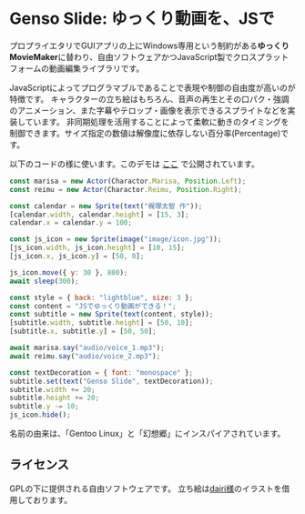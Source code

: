 # Genso Slide:  ゆっくり動画を、JSで

プロプライエタリでGUIアプリの上にWindows専用という制約がある**ゆっくりMovieMaker**に替わり、自由ソフトウェアかつJavaScript製でクロスプラットフォームの動画編集ライブラリです。

JavaScriptによってプログラマブルであることで表現や制御の自由度が高いのが特徴です。
キャラクターの立ち絵はもちろん、音声の再生とその口パク・強調のアニメーション、また字幕やテロップ・画像を表示できるスプライトなどを実装しています。
非同期処理を活用することによって柔軟に動きのタイミングを制御できます。サイズ指定の数値は解像度に依存しない百分率(Percentage)です。

以下のコードの様に使います。このデモは [ここ](https://kajizukataichi.github.io/genso-slide/test) で公開されています。
```javascript
const marisa = new Actor(Charactor.Marisa, Position.Left);
const reimu = new Actor(Charactor.Reimu, Position.Right);

const calendar = new Sprite(text("梶塚太智 作"));
[calendar.width, calendar.height] = [15, 3];
calendar.x = calendar.y = 100;

const js_icon = new Sprite(image("image/icon.jpg"));
[js_icon.width, js_icon.height] = [10, 15];
[js_icon.x, js_icon.y] = [50, 0];

js_icon.move({ y: 30 }, 800);
await sleep(300);

const style = { back: "lightblue", size: 3 };
const content = "JSでゆっくり動画ができる！";
const subtitle = new Sprite(text(content, style));
[subtitle.width, subtitle.height] = [50, 10];
[subtitle.x, subtitle.y] = [50, 50];

await marisa.say("audio/voice_1.mp3");
await reimu.say("audio/voice_2.mp3");

const textDecoration = { font: "monospace" };
subtitle.set(text("Genso Slide", textDecoration));
subtitle.width += 20;
subtitle.height += 20;
subtitle.y -= 10;
js_icon.hide();
```

名前の由来は、「Gentoo Linux」と「幻想郷」にインスパイアされています。

## ライセンス
GPLの下に提供される自由ソフトウェアです。
立ち絵は[dairi様](https://www.pixiv.net/users/4920496)のイラストを借用しております。

